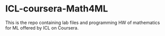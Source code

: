 # ICL-coursera-Math4ML
This is the repo containing lab files and programming HW of mathematics for ML offered by ICL on Coursera.
